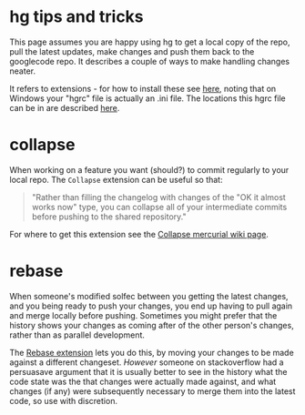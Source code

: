# hg tips and tricks #

This page assumes you are happy using hg to get a local copy of the repo, pull the latest updates, make changes and push them back to the googlecode repo. It describes a couple of ways to make handling changes neater.

It refers to extensions - for how to install these see [here](http://mercurial.selenic.com/wiki/UsingExtensions), noting that on Windows your "hgrc" file is actually an .ini file. The locations this hgrc file can be in are described [here](http://www.selenic.com/mercurial/hgrc.5.html).

# collapse #
When working on a feature you want (should?) to commit regularly to your local repo. The `Collapse` extension can be useful so that:

> "Rather than filling the changelog with changes of the "OK it almost   works now" type, you can collapse all of your intermediate commits before pushing to the shared repository."

For where to get this extension see the [Collapse mercurial wiki page](http://mercurial.selenic.com/wiki/CollapseExtension).

# rebase #
When someone's modified solfec between you getting the latest changes, and you being ready to push your changes, you end up having to pull again and merge locally before pushing. Sometimes you might prefer that the history shows your changes as coming after of the other person's changes, rather than as parallel development.

The [Rebase extension](http://mercurial.selenic.com/wiki/RebaseExtension) lets you do this, by moving your changes to be made against a different changeset. _However_ someone on stackoverflow had a persuasave argument that it is usually better to see in the history what the code state was the that changes were actually made against, and what changes (if any) were subsequently necessary to merge them into the latest code, so use with discretion.